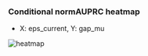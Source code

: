 ### Conditional normAUPRC heatmap

- X: eps_current, Y: gap_mu

![heatmap](/home/elicer/project_0814_2/results/20250818-222558/holdout/conditional_heatmap_eps_current_vs_gap_mu.png)

